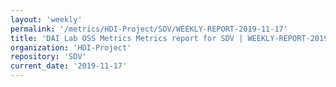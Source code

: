 ```yaml
---
layout: 'weekly'
permalink: '/metrics/HDI-Project/SDV/WEEKLY-REPORT-2019-11-17'
title: 'DAI Lab OSS Metrics Metrics report for SDV | WEEKLY-REPORT-2019-11-17'
organization: 'HDI-Project'
repository: 'SDV'
current_date: '2019-11-17'
---
```

